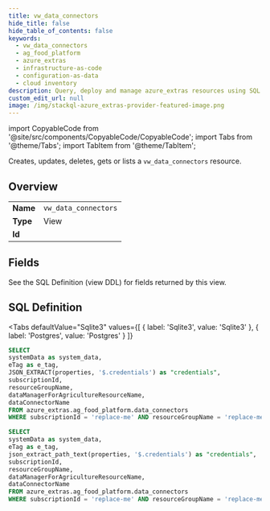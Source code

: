 ```yaml
--- 
title: vw_data_connectors
hide_title: false
hide_table_of_contents: false
keywords:
  - vw_data_connectors
  - ag_food_platform
  - azure_extras
  - infrastructure-as-code
  - configuration-as-data
  - cloud inventory
description: Query, deploy and manage azure_extras resources using SQL
custom_edit_url: null
image: /img/stackql-azure_extras-provider-featured-image.png
---
```


import CopyableCode from '@site/src/components/CopyableCode/CopyableCode';
import Tabs from '@theme/Tabs';
import TabItem from '@theme/TabItem';

Creates, updates, deletes, gets or lists a <code>vw_data_connectors</code> resource.

## Overview
<table><tbody>
<tr><td><b>Name</b></td><td><code>vw_data_connectors</code></td></tr>
<tr><td><b>Type</b></td><td>View</td></tr>
<tr><td><b>Id</b></td><td><CopyableCode code="azure_extras.ag_food_platform.vw_data_connectors" /></td></tr>
</tbody></table>

## Fields

See the SQL Definition (view DDL) for fields returned by this view.

## SQL Definition

<Tabs
defaultValue="Sqlite3"
values={[
{ label: 'Sqlite3', value: 'Sqlite3' },
{ label: 'Postgres', value: 'Postgres' }
]}
>
<TabItem value="Sqlite3">

```sql
SELECT
systemData as system_data,
eTag as e_tag,
JSON_EXTRACT(properties, '$.credentials') as "credentials",
subscriptionId,
resourceGroupName,
dataManagerForAgricultureResourceName,
dataConnectorName
FROM azure_extras.ag_food_platform.data_connectors
WHERE subscriptionId = 'replace-me' AND resourceGroupName = 'replace-me' AND dataManagerForAgricultureResourceName = 'replace-me';
```

</TabItem>
<TabItem value="Postgres">

```sql
SELECT
systemData as system_data,
eTag as e_tag,
json_extract_path_text(properties, '$.credentials') as "credentials",
subscriptionId,
resourceGroupName,
dataManagerForAgricultureResourceName,
dataConnectorName
FROM azure_extras.ag_food_platform.data_connectors
WHERE subscriptionId = 'replace-me' AND resourceGroupName = 'replace-me' AND dataManagerForAgricultureResourceName = 'replace-me';
```

</TabItem>
</Tabs>
